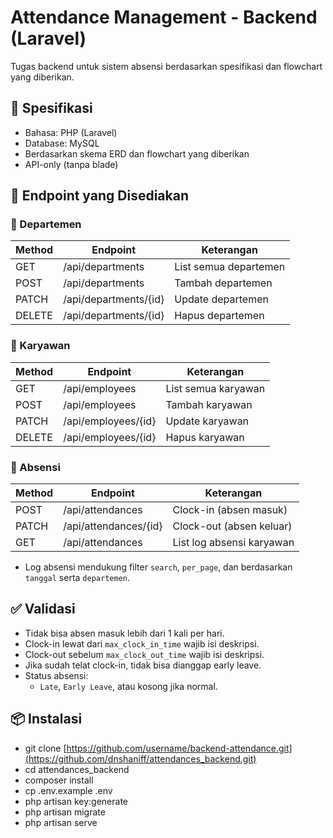 # Attendance Management - Backend (Laravel)

Tugas backend untuk sistem absensi berdasarkan spesifikasi dan flowchart yang diberikan.

## 📌 Spesifikasi

- Bahasa: PHP (Laravel)
- Database: MySQL
- Berdasarkan skema ERD dan flowchart yang diberikan
- API-only (tanpa blade)

## 🎯 Endpoint yang Disediakan

### 🔹 Departemen
| Method | Endpoint              | Keterangan             |
|--------|-----------------------|------------------------|
| GET    | /api/departments      | List semua departemen |
| POST   | /api/departments      | Tambah departemen     |
| PATCH  | /api/departments/{id} | Update departemen     |
| DELETE | /api/departments/{id} | Hapus departemen      |

### 🔹 Karyawan
| Method | Endpoint              | Keterangan             |
|--------|-----------------------|------------------------|
| GET    | /api/employees        | List semua karyawan   |
| POST   | /api/employees        | Tambah karyawan       |
| PATCH  | /api/employees/{id}   | Update karyawan       |
| DELETE | /api/employees/{id}   | Hapus karyawan        |

### 🔹 Absensi
| Method | Endpoint                 | Keterangan                  |
|--------|--------------------------|-----------------------------|
| POST   | /api/attendances         | Clock-in (absen masuk)     |
| PATCH  | /api/attendances/{id}    | Clock-out (absen keluar)   |
| GET    | /api/attendances         | List log absensi karyawan  |

- Log absensi mendukung filter `search`, `per_page`, dan berdasarkan `tanggal` serta `departemen`.

## ✅ Validasi

- Tidak bisa absen masuk lebih dari 1 kali per hari.
- Clock-in lewat dari `max_clock_in_time` wajib isi deskripsi.
- Clock-out sebelum `max_clock_out_time` wajib isi deskripsi.
- Jika sudah telat clock-in, tidak bisa dianggap early leave.
- Status absensi:
  - `Late`, `Early Leave`, atau kosong jika normal.

## 📦 Instalasi

- git clone [https://github.com/username/backend-attendance.git](https://github.com/dnshaniff/attendances_backend.git)
- cd attendances_backend
- composer install
- cp .env.example .env
- php artisan key:generate
- php artisan migrate
- php artisan serve
